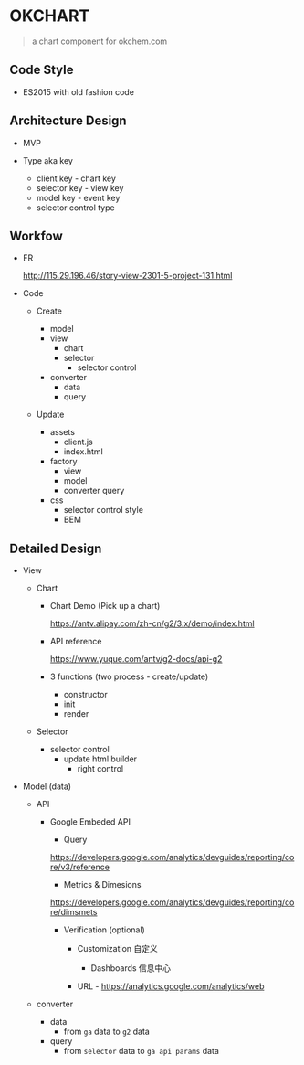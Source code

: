 # OKCHART

> a chart component for okchem.com

## Code Style

- ES2015 with old fashion code

## Architecture Design

- MVP

- Type aka key
  - client key - chart key
  - selector key - view key
  - model key - event key
  - selector control type

## Workfow

- FR

  http://115.29.196.46/story-view-2301-5-project-131.html

- Code

  - Create

    - model
    - view
      - chart
      - selector
        - selector control
    - converter
      - data
      - query

  - Update
    - assets
      - client.js
      - index.html
    - factory
      - view
      - model
      - converter query
    - css
      - selector control style
      - BEM

## Detailed Design

- View

  - Chart

    - Chart Demo (Pick up a chart)

      https://antv.alipay.com/zh-cn/g2/3.x/demo/index.html

    - API reference

      https://www.yuque.com/antv/g2-docs/api-g2

    - 3 functions (two process - create/update)
      - constructor
      - init
      - render

  - Selector
    - selector control
      - update html builder
        - right control

- Model (data)

  - API

    - Google Embeded API

      - Query

      https://developers.google.com/analytics/devguides/reporting/core/v3/reference

      - Metrics & Dimesions

      https://developers.google.com/analytics/devguides/reporting/core/dimsmets

      - Verification (optional)

        - Customization 自定义

          - Dashboards 信息中心

        - URL - https://analytics.google.com/analytics/web

  - converter
    - data
      - from `ga` data to `g2` data
    - query
      - from `selector` data to `ga api params` data
